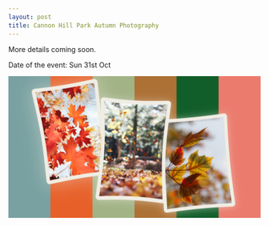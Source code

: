 ```yaml
---
layout: post
title: Cannon Hill Park Autumn Photography
---
```


More details coming soon.

Date of the event: Sun 31st Oct

![](/assets/event-posters/cannon-hill-park.png)

